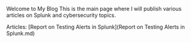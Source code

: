 Welcome to My Blog
This is the main page where I will publish various articles on Splunk and cybersecurity topics.

Articles:
[Report on Testing Alerts in Splunk](Report on Testing Alerts in Splunk.md)
